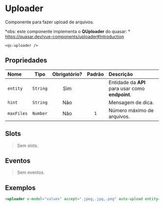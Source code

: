 # Uploader

Componente para fazer upload de arquivos.

*obs: este componente implementa o **QUploader** do quasar: * https://quasar.dev/vue-components/uploader#Introduction

```
<qs-uploader />
```

## Propriedades

| Nome | Tipo | Obrigatório? | Padrão | Descrição |
|:-|:-:|:-:|:-:|:-|
| `entity` | `String` | Sim | | Entidade da **API** para usar como **endpoint**. |
| `hint` | `String` | Não | | Mensagem de dica. |
| `maxFiles` | `Number` | Não | `1` | Número máximo de arquivos. |

## Slots

> Sem slots.

## Eventos

> Sem eventos.

## Exemplos

```html
<uploader v-model="values" accept=".jpeg,.jpg,.png" auto-upload entity="posts/image" label="Imagem"  />
```